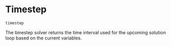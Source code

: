 # Timestep

```@docs
timestep
```

The timestep solver returns the time interval used for the upcoming solution loop based on the current variables.

